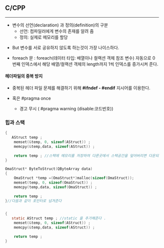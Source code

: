 ## C/CPP  

---

* 변수의 선언(declaration) 과 정의(definition)의 구분
  * 선언: 컴파일러에게 변수의 존재를 알려 줌
  * 정의: 실제로 메모리를 할당

- But 변수를 서로 공유하지 않도록 하는것이 가장 나이스하다.

* foreach 문  : foreach(데이터 타입: 배열이나 컬랙션 객체 참조 변수) 자동으로 0번째 인덱스에서 해당 배열/컬랙션 객체의 length까지 1씩 인덱스를 증가시켜 준다.



#### 헤더파일의 중복 방지

* 중복된 헤더 파일 문제를 해결하기 위해 **#ifndef - #endif** 지시어를 이용한다.

* 혹은 #pragma once

  * 경고 무시 ( #pragma warning (disable:코드번호))
  
### 힙과 스택
```C
{
   AStruct temp ;
    memset(&temp, 0, sizeof(AStruct)) ;
    memcpy(&temp,data, sizeof(AStruct)) ;
    
    return temp ; //스택에 메모리를 저장하여 다른곳에서 스택공간을 덮어버리면 다운되는 문제가 있다 .
}

OmaStruct* ByteToStruct(QByteArray data)
{
    OmaStruct *temp =(OmaStruct*)malloc(sizeof(OmaStruct));
    memset(temp, 0, sizeof(OmaStruct)) ;
    memcpy(temp,data, sizeof(OmaStruct)) ;
    
    return temp ;
}//다음과 같이 포인터로 넘겨준다


{
   static AStruct temp ; //static 을 추가해준다 .
    memset(&temp, 0, sizeof(AStruct)) ;
    memcpy(&temp,data, sizeof(AStruct)) ;
    
    return temp ; 
}
```


